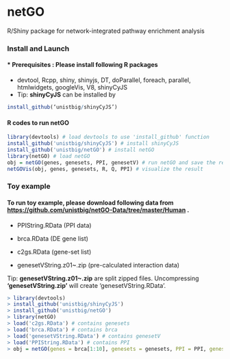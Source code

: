# netGO
R/Shiny package for network-integrated pathway enrichment analysis

### Install and Launch
#### * Prerequisites : Please install following R packages
- devtool, Rcpp, shiny, shinyjs, DT, doParallel, foreach, parallel, htmlwidgets, googleVis, V8, shinyCyJS
- Tip: <b>shinyCyJS</b> can be installed by  

```r
install_github(‘unistbig/shinyCyJS’)
```

#### R codes to run netGO

```r
library(devtools) # load devtools to use 'install_github' function
install_github('unistbig/shinyCyJS') # install shinyCyJS
install_github('unistbig/netGO') # install netGO
library(netGO) # load netGO
obj = netGO(genes, genesets, PPI, genesetV) # run netGO and save the result in 'obj' object
netGOVis(obj, genes, genesets, R, Q, PPI) # visualize the result
```

### Toy example
#### To run toy example, please download following data from https://github.com/unistbig/netGO-Data/tree/master/Human .

* PPIString.RData (PPI data)

* brca.RData (DE gene list)

* c2gs.RData (gene-set list)

* genesetVString.z01~.zip (pre-calculated interaction data)

Tip: <b>genesetVString.z01~.zip</b> are split zipped files. Uncompressing <b> ‘genesetVString.zip’</b> will create ‘genesetVString.RData’. 

```r
> library(devtools) 
> install_github('unistbig/shinyCyJS') 
> install_github('unistbig/netGO')
> library(netGO) 
> load('c2gs.RData') # contains genesets
> load('brca.RData') # contains brca
> load('genesetVString.RData') # contains genesetV
> load('PPIString.RData') # contains PPI
> obj = netGO(genes = brca[1:10], genesets = genesets, PPI = PPI, genesetV = genesetV)
```
